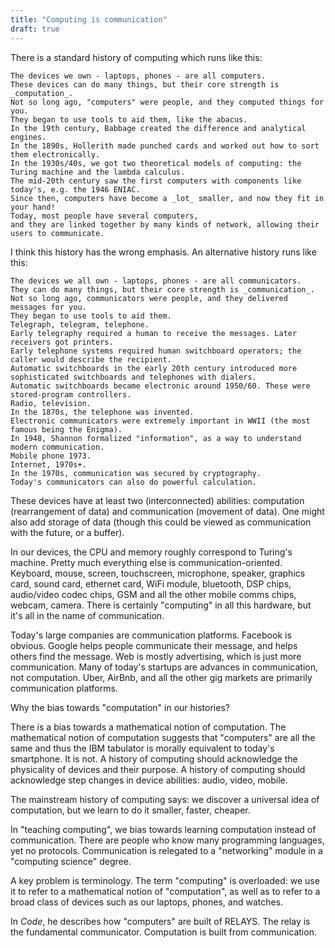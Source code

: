 ```yaml
---
title: "Computing is communication"
draft: true
---
```


There is a standard history of computing which runs like this:

    The devices we own - laptops, phones - are all computers.
    These devices can do many things, but their core strength is _computation_.
    Not so long ago, "computers" were people, and they computed things for you.
    They began to use tools to aid them, like the abacus.
    In the 19th century, Babbage created the difference and analytical engines.
    In the 1890s, Hollerith made punched cards and worked out how to sort them electronically.
    In the 1930s/40s, we got two theoretical models of computing: the Turing machine and the lambda calculus.
    The mid-20th century saw the first computers with components like today's, e.g. the 1946 ENIAC.
    Since then, computers have become a _lot_ smaller, and now they fit in your hand!
    Today, most people have several computers,
    and they are linked together by many kinds of network, allowing their users to communicate.

I think this history has the wrong emphasis. 
An alternative history runs like this:

    The devices we all own - laptops, phones - are all communicators.
    They can do many things, but their core strength is _communication_.
    Not so long ago, communicators were people, and they delivered messages for you.
    They began to use tools to aid them.
    Telegraph, telegram, telephone.
    Early telegraphy required a human to receive the messages. Later receivers got printers.
    Early telephone systems required human switchboard operators; the caller would describe the recipient.
    Automatic switchboards in the early 20th century introduced more sophisticated switchboards and telephones with dialers.
    Automatic switchboards became electronic around 1950/60. These were stored-program controllers.
    Radio, television.
    In the 1870s, the telephone was invented.
    Electronic communicators were extremely important in WWII (the most famous being the Enigma).
    In 1948, Shannon formalized "information", as a way to understand modern communication.
    Mobile phone 1973.
    Internet, 1970s+.
    In the 1970s, communication was secured by cryptography.
    Today's communicators can also do powerful calculation.

These devices have at least two (interconnected) abilities: 
computation (rearrangement of data) and communication (movement of data). 
One might also add storage of data 
(though this could be viewed as communication with the future, or a buffer).

In our devices, the CPU and memory roughly correspond to Turing's machine. 
Pretty much everything else is communication-oriented. 
Keyboard, mouse, screen, touchscreen, microphone, speaker, graphics card, sound card, ethernet card, WiFi module, bluetooth, DSP chips, audio/video codec chips, GSM and all the other mobile comms chips, webcam, camera. 
There is certainly "computing" in all this hardware, 
but it's all in the name of communication.

Today's large companies are communication platforms. 
Facebook is obvious. 
Google helps people communicate their message, and helps others find the message. 
Web is mostly advertising, which is just more communication. 
Many of today's startups are advances in communication, not computation. 
Uber, AirBnb, and all the other gig markets are primarily communication platforms.

Why the bias towards "computation" in our histories?

There is a bias towards a mathematical notion of computation. 
The mathematical notion of computation suggests that 
"computers" are all the same 
and thus the IBM tabulator is morally equivalent to today's smartphone. 
It is not. 
A history of computing should acknowledge the physicality of devices and their purpose. 
A history of computing should acknowledge step changes in device abilities: 
audio, video, mobile.

The mainstream history of computing says: 
we discover a universal idea of computation, 
but we learn to do it smaller, faster, cheaper.

In "teaching computing", 
we bias towards learning computation instead of communication. 
There are people who know many programming languages, yet no protocols. 
Communication is relegated to a "networking" module in a "computing science" degree.

A key problem is terminology. 
The term "computing" is overloaded: 
we use it to refer to a mathematical notion of "computation", 
as well as to refer to a broad class of devices such as our laptops, phones, and watches.

In _Code_, he describes how "computers" are built of RELAYS.
The relay is the fundamental communicator.
Computation is built from communication.
